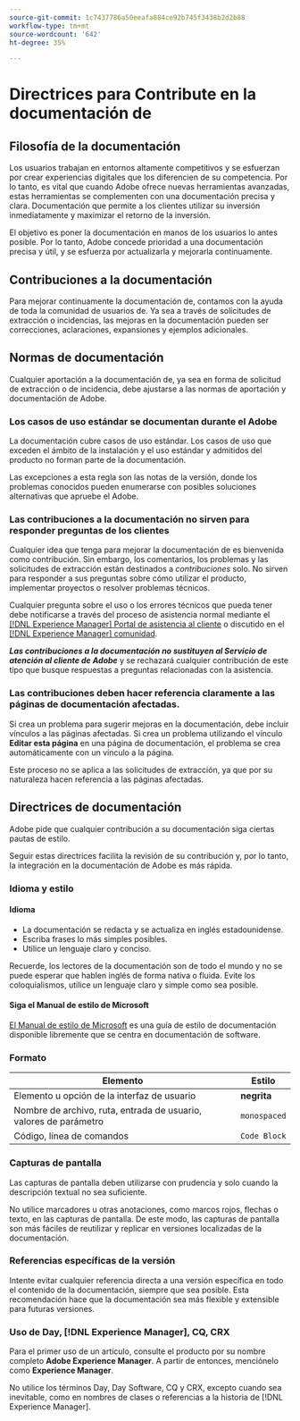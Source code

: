 ```yaml
---
source-git-commit: 1c7437786a50eeafa884ce92b745f3438b2d2b88
workflow-type: tm+mt
source-wordcount: '642'
ht-degree: 35%

---
```

# Directrices para Contribute en la documentación de

## Filosofía de la documentación

Los usuarios trabajan en entornos altamente competitivos y se esfuerzan por crear experiencias digitales que los diferencien de su competencia. Por lo tanto, es vital que cuando Adobe ofrece nuevas herramientas avanzadas, estas herramientas se complementen con una documentación precisa y clara. Documentación que permite a los clientes utilizar su inversión inmediatamente y maximizar el retorno de la inversión.

El objetivo es poner la documentación en manos de los usuarios lo antes posible. Por lo tanto, Adobe concede prioridad a una documentación precisa y útil, y se esfuerza por actualizarla y mejorarla continuamente.

## Contribuciones a la documentación

Para mejorar continuamente la documentación de, contamos con la ayuda de toda la comunidad de usuarios de. Ya sea a través de solicitudes de extracción o incidencias, las mejoras en la documentación pueden ser correcciones, aclaraciones, expansiones y ejemplos adicionales.

## Normas de documentación

Cualquier aportación a la documentación de, ya sea en forma de solicitud de extracción o de incidencia, debe ajustarse a las normas de aportación y documentación de Adobe.

### Los casos de uso estándar se documentan durante el Adobe

La documentación cubre casos de uso estándar. Los casos de uso que exceden el ámbito de la instalación y el uso estándar y admitidos del producto no forman parte de la documentación.

Las excepciones a esta regla son las notas de la versión, donde los problemas conocidos pueden enumerarse con posibles soluciones alternativas que apruebe el Adobe.

### Las contribuciones a la documentación no sirven para responder preguntas de los clientes

Cualquier idea que tenga para mejorar la documentación de es bienvenida como contribución. Sin embargo, los comentarios, los problemas y las solicitudes de extracción están destinados a *contribuciones* solo. No sirven para responder a sus preguntas sobre cómo utilizar el producto, implementar proyectos o resolver problemas técnicos.

Cualquier pregunta sobre el uso o los errores técnicos que pueda tener debe notificarse a través del proceso de asistencia normal mediante el [[!DNL Experience Manager] Portal de asistencia al cliente](https://experienceleague.adobe.com/?support-solution=Experience+Manager&amp;lang=es#home) o discutido en el [[!DNL Experience Manager] comunidad](https://experienceleaguecommunities.adobe.com/t5/adobe-experience-manager/ct-p/adobe-experience-manager-community).

***Las contribuciones a la documentación no sustituyen al Servicio de atención al cliente de Adobe*** y se rechazará cualquier contribución de este tipo que busque respuestas a preguntas relacionadas con la asistencia.

### Las contribuciones deben hacer referencia claramente a las páginas de documentación afectadas.

Si crea un problema para sugerir mejoras en la documentación, debe incluir vínculos a las páginas afectadas. Si crea un problema utilizando el vínculo **Editar esta página** en una página de documentación, el problema se crea automáticamente con un vínculo a la página.

Este proceso no se aplica a las solicitudes de extracción, ya que por su naturaleza hacen referencia a las páginas afectadas.

## Directrices de documentación

Adobe pide que cualquier contribución a su documentación siga ciertas pautas de estilo.

Seguir estas directrices facilita la revisión de su contribución y, por lo tanto, la integración en la documentación de Adobe es más rápida.

### Idioma y estilo

#### Idioma

* La documentación se redacta y se actualiza en inglés estadounidense.
* Escriba frases lo más simples posibles.
* Utilice un lenguaje claro y conciso.

Recuerde, los lectores de la documentación son de todo el mundo y no se puede esperar que hablen inglés de forma nativa o fluida. Evite los coloquialismos, utilice un lenguaje claro y simple como sea posible.

#### Siga el Manual de estilo de Microsoft

[El Manual de estilo de Microsoft](https://learn.microsoft.com/es_es/style-guide/welcome/) es una guía de estilo de documentación disponible libremente que se centra en documentación de software.

### Formato

| Elemento | Estilo |
| -------------------------------------------- | ---------------- |
| Elemento u opción de la interfaz de usuario | **negrita** |
| Nombre de archivo, ruta, entrada de usuario, valores de parámetro | `monospaced` |
| Código, línea de comandos | ```Code Block``` |

### Capturas de pantalla

Las capturas de pantalla deben utilizarse con prudencia y solo cuando la descripción textual no sea suficiente.

No utilice marcadores u otras anotaciones, como marcos rojos, flechas o texto, en las capturas de pantalla. De este modo, las capturas de pantalla son más fáciles de reutilizar y replicar en versiones localizadas de la documentación.

### Referencias específicas de la versión

Intente evitar cualquier referencia directa a una versión específica en todo el contenido de la documentación, siempre que sea posible. Esta recomendación hace que la documentación sea más flexible y extensible para futuras versiones.

### Uso de Day, [!DNL Experience Manager], CQ, CRX

Para el primer uso de un artículo, consulte el producto por su nombre completo **Adobe Experience Manager**. A partir de entonces, menciónelo como **Experience Manager**.

No utilice los términos Day, Day Software, CQ y CRX, excepto cuando sea inevitable, como en nombres de clases o referencias a la historia de [!DNL Experience Manager].

